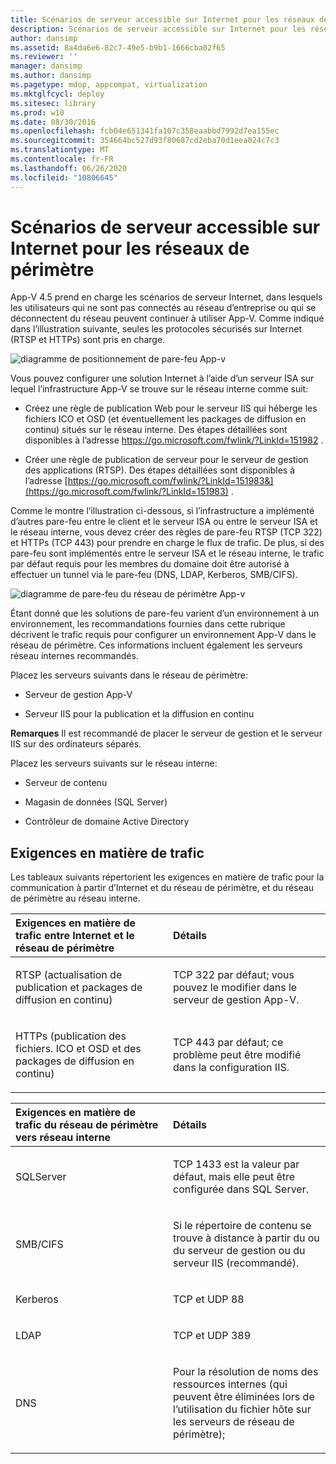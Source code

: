 ```yaml
---
title: Scénarios de serveur accessible sur Internet pour les réseaux de périmètre
description: Scénarios de serveur accessible sur Internet pour les réseaux de périmètre
author: dansimp
ms.assetid: 8a4da6e6-82c7-49e5-b9b1-1666cba02f65
ms.reviewer: ''
manager: dansimp
ms.author: dansimp
ms.pagetype: mdop, appcompat, virtualization
ms.mktglfcycl: deploy
ms.sitesec: library
ms.prod: w10
ms.date: 08/30/2016
ms.openlocfilehash: fcb04e651341fa107c358eaabbd7992d7ea155ec
ms.sourcegitcommit: 354664bc527d93f80687cd2eba70d1eea024c7c3
ms.translationtype: MT
ms.contentlocale: fr-FR
ms.lasthandoff: 06/26/2020
ms.locfileid: "10806645"
---
```

# Scénarios de serveur accessible sur Internet pour les réseaux de périmètre


App-V 4.5 prend en charge les scénarios de serveur Internet, dans lesquels les utilisateurs qui ne sont pas connectés au réseau d’entreprise ou qui se déconnectent du réseau peuvent continuer à utiliser App-V. Comme indiqué dans l’illustration suivante, seules les protocoles sécurisés sur Internet (RTSP et HTTPs) sont pris en charge.

![diagramme de positionnement de pare-feu App-v](images/appvfirewalls.gif)

Vous pouvez configurer une solution Internet à l’aide d’un serveur ISA sur lequel l’infrastructure App-V se trouve sur le réseau interne comme suit:

-   Créez une règle de publication Web pour le serveur IIS qui héberge les fichiers ICO et OSD (et éventuellement les packages de diffusion en continu) situés sur le réseau interne. Des étapes détaillées sont disponibles à l’adresse <https://go.microsoft.com/fwlink/?LinkId=151982> .

-   Créer une règle de publication de serveur pour le serveur de gestion des applications (RTSP). Des étapes détaillées sont disponibles à l’adresse [https://go.microsoft.com/fwlink/?LinkId=151983&](https://go.microsoft.com/fwlink/?LinkId=151983) .

Comme le montre l’illustration ci-dessous, si l’infrastructure a implémenté d’autres pare-feu entre le client et le serveur ISA ou entre le serveur ISA et le réseau interne, vous devez créer des règles de pare-feu RTSP (TCP 322) et HTTPs (TCP 443) pour prendre en charge le flux de trafic. De plus, si des pare-feu sont implémentés entre le serveur ISA et le réseau interne, le trafic par défaut requis pour les membres du domaine doit être autorisé à effectuer un tunnel via le pare-feu (DNS, LDAP, Kerberos, SMB/CIFS).

![diagramme de pare-feu du réseau de périmètre App-v](images/appvperimeternetworkfirewall.gif)

Étant donné que les solutions de pare-feu varient d’un environnement à un environnement, les recommandations fournies dans cette rubrique décrivent le trafic requis pour configurer un environnement App-V dans le réseau de périmètre. Ces informations incluent également les serveurs réseau internes recommandés.

Placez les serveurs suivants dans le réseau de périmètre:

-   Serveur de gestion App-V

-   Serveur IIS pour la publication et la diffusion en continu

**Remarques**  Il est recommandé de placer le serveur de gestion et le serveur IIS sur des ordinateurs séparés.

 

Placez les serveurs suivants sur le réseau interne:

-   Serveur de contenu

-   Magasin de données (SQL Server)

-   Contrôleur de domaine Active Directory

## Exigences en matière de trafic


Les tableaux suivants répertorient les exigences en matière de trafic pour la communication à partir d’Internet et du réseau de périmètre, et du réseau de périmètre au réseau interne.

<table>
<colgroup>
<col width="50%" />
<col width="50%" />
</colgroup>
<thead>
<tr class="header">
<th align="left">Exigences en matière de trafic entre Internet et le réseau de périmètre</th>
<th align="left">Détails</th>
</tr>
</thead>
<tbody>
<tr class="odd">
<td align="left"><p>RTSP (actualisation de publication et packages de diffusion en continu)</p></td>
<td align="left"><p>TCP 322 par défaut; vous pouvez le modifier dans le serveur de gestion App-V.</p></td>
</tr>
<tr class="even">
<td align="left"><p>HTTPs (publication des fichiers. ICO et OSD et des packages de diffusion en continu)</p></td>
<td align="left"><p>TCP 443 par défaut; ce problème peut être modifié dans la configuration IIS.</p></td>
</tr>
</tbody>
</table>

 

<table>
<colgroup>
<col width="50%" />
<col width="50%" />
</colgroup>
<thead>
<tr class="header">
<th align="left">Exigences en matière de trafic du réseau de périmètre vers réseau interne</th>
<th align="left">Détails</th>
</tr>
</thead>
<tbody>
<tr class="odd">
<td align="left"><p>SQLServer</p></td>
<td align="left"><p>TCP 1433 est la valeur par défaut, mais elle peut être configurée dans SQL Server.</p></td>
</tr>
<tr class="even">
<td align="left"><p>SMB/CIFS</p></td>
<td align="left"><p>Si le répertoire de contenu se trouve à distance à partir du ou du serveur de gestion ou du serveur IIS (recommandé).</p></td>
</tr>
<tr class="odd">
<td align="left"><p>Kerberos</p></td>
<td align="left"><p>TCP et UDP 88</p></td>
</tr>
<tr class="even">
<td align="left"><p>LDAP</p></td>
<td align="left"><p>TCP et UDP 389</p></td>
</tr>
<tr class="odd">
<td align="left"><p>DNS</p></td>
<td align="left"><p>Pour la résolution de noms des ressources internes (qui peuvent être éliminées lors de l’utilisation du fichier hôte sur les serveurs de réseau de périmètre);</p></td>
</tr>
</tbody>
</table>

 

 

 





